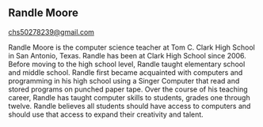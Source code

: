 ## Randle Moore

[chs50278239@gmail.com](mailto:chs50278239@gmail.com)

Randle Moore is the computer science teacher at Tom C. Clark High School in San Antonio, Texas. Randle has been at Clark High School since 2006. Before moving to the high school level, Randle taught elementary school and middle school. Randle first became acquainted with computers and programming in his high school using a Singer Computer that read and stored programs on punched paper tape. Over the course of his teaching career, Randle has taught computer skills to students, grades one through twelve. Randle believes all students should have access to computers and should use that access to expand their creativity and talent. 
